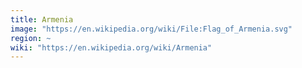 ```yaml
---
title: Armenia
image: "https://en.wikipedia.org/wiki/File:Flag_of_Armenia.svg"
region: ~
wiki: "https://en.wikipedia.org/wiki/Armenia"
---
```

